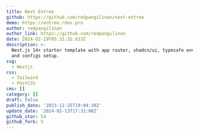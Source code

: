 ```yaml
---
title: Next Entree
github: https://github.com/redpangilinan/next-entree
demo: https://entree.rdev.pro
author: redpangilinan
author_link: https://github.com/redpangilinan
date: 2024-02-19T05:31:32.633Z
description: >-
  Next.js 14+ starter template with app router, shadcn/ui, typesafe env, icons,
  and configs setup.
ssg:
  - Nextjs
css:
  - Tailwind
  - PostCSS
cms: []
category: []
draft: false
publish_date: '2023-12-25T19:04:30Z'
update_date: '2024-02-13T17:31:08Z'
github_star: 54
github_fork: 5
---
```

